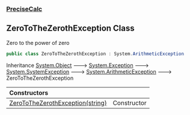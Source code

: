 ### [PreciseCalc](PreciseCalc.md 'PreciseCalc')

## ZeroToTheZerothException Class

Zero to the power of zero

```csharp
public class ZeroToTheZerothException : System.ArithmeticException
```

Inheritance [System.Object](https://docs.microsoft.com/en-us/dotnet/api/System.Object 'System.Object') &#129106; [System.Exception](https://docs.microsoft.com/en-us/dotnet/api/System.Exception 'System.Exception') &#129106; [System.SystemException](https://docs.microsoft.com/en-us/dotnet/api/System.SystemException 'System.SystemException') &#129106; [System.ArithmeticException](https://docs.microsoft.com/en-us/dotnet/api/System.ArithmeticException 'System.ArithmeticException') &#129106; ZeroToTheZerothException

| Constructors | |
| :--- | :--- |
| [ZeroToTheZerothException(string)](PreciseCalc.ZeroToTheZerothException.ZeroToTheZerothException(string).md 'PreciseCalc.ZeroToTheZerothException.ZeroToTheZerothException(string)') | Constructor |
